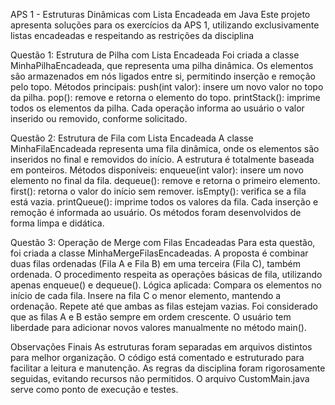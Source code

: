 APS 1 - Estruturas Dinâmicas com Lista Encadeada em Java
Este projeto apresenta soluções para os exercícios da APS 1, utilizando exclusivamente listas encadeadas e respeitando as restrições da disciplina

Questão 1: Estrutura de Pilha com Lista Encadeada
  Foi criada a classe MinhaPilhaEncadeada, que representa uma pilha dinâmica. Os elementos são armazenados em nós ligados entre si, permitindo inserção e remoção pelo topo.
Métodos principais:
  push(int valor): insere um novo valor no topo da pilha.
  pop(): remove e retorna o elemento do topo.
  printStack(): imprime todos os elementos da pilha.
Cada operação informa ao usuário o valor inserido ou removido, conforme solicitado.

Questão 2: Estrutura de Fila com Lista Encadeada
  A classe MinhaFilaEncadeada representa uma fila dinâmica, onde os elementos são inseridos no final e removidos do início. A estrutura é totalmente baseada em ponteiros.
Métodos disponíveis:
  enqueue(int valor): insere um novo elemento no final da fila.
  dequeue(): remove e retorna o primeiro elemento.
  first(): retorna o valor do início sem remover.
  isEmpty(): verifica se a fila está vazia.
  printQueue(): imprime todos os valores da fila.
Cada inserção e remoção é informada ao usuário. Os métodos foram desenvolvidos de forma limpa e didática.

Questão 3: Operação de Merge com Filas Encadeadas
  Para esta questão, foi criada a classe MinhaMergeFilasEncadeadas. A proposta é combinar duas filas ordenadas (Fila A e Fila B) em uma terceira (Fila C), também ordenada. O procedimento respeita as operações básicas de fila, utilizando apenas enqueue() e dequeue().
Lógica aplicada:
  Compara os elementos no início de cada fila.
  Insere na fila C o menor elemento, mantendo a ordenação.
  Repete até que ambas as filas estejam vazias.
Foi considerado que as filas A e B estão sempre em ordem crescente. O usuário tem liberdade para adicionar novos valores manualmente no método main().

Observações Finais
  As estruturas foram separadas em arquivos distintos para melhor organização.
  O código está comentado e estruturado para facilitar a leitura e manutenção.
  As regras da disciplina foram rigorosamente seguidas, evitando recursos não permitidos.
  O arquivo CustomMain.java serve como ponto de execução e testes.

